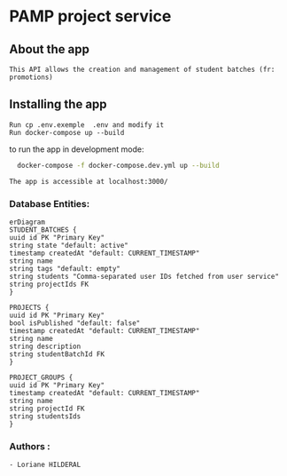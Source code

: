#  PAMP project service

## About the app

    This API allows the creation and management of student batches (fr: promotions)

## Installing the app
    Run cp .env.exemple  .env and modify it
    Run docker-compose up --build

to run the app in development mode:
```bash
  docker-compose -f docker-compose.dev.yml up --build
```

    The app is accessible at localhost:3000/

### Database Entities:
```mermaid
erDiagram
STUDENT_BATCHES {
uuid id PK "Primary Key"
string state "default: active"
timestamp createdAt "default: CURRENT_TIMESTAMP"
string name
string tags "default: empty"
string students "Comma-separated user IDs fetched from user service"
string projectIds FK
}

PROJECTS {
uuid id PK "Primary Key"
bool isPublished "default: false"
timestamp createdAt "default: CURRENT_TIMESTAMP"
string name
string description
string studentBatchId FK
}

PROJECT_GROUPS {
uuid id PK "Primary Key"
timestamp createdAt "default: CURRENT_TIMESTAMP"
string name
string projectId FK
string studentsIds
}
```

### Authors :
    - Loriane HILDERAL